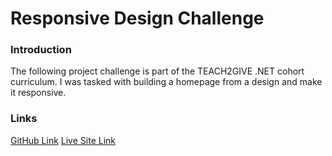 # Responsive Design Challenge

### Introduction

The following project challenge is part of the TEACH2GIVE .NET cohort curriculum. I was tasked with building a homepage from a design and make it responsive.

### Links

[GitHub Link](https://github.com/Njaaga-Gakure/responsive-design-challenge)
[Live Site Link](https://responsive-design-challenge.vercel.app/)
